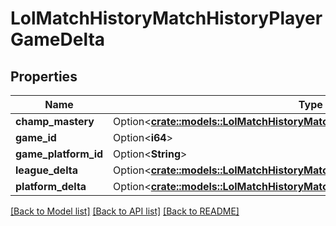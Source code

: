 # LolMatchHistoryMatchHistoryPlayerGameDelta

## Properties

Name | Type | Description | Notes
------------ | ------------- | ------------- | -------------
**champ_mastery** | Option<[**crate::models::LolMatchHistoryMatchHistoryPlayerChampMasteryDelta**](LolMatchHistoryMatchHistoryPlayerChampMasteryDelta.md)> |  | [optional]
**game_id** | Option<**i64**> |  | [optional]
**game_platform_id** | Option<**String**> |  | [optional]
**league_delta** | Option<[**crate::models::LolMatchHistoryMatchHistoryPlayerLeagueDelta**](LolMatchHistoryMatchHistoryPlayerLeagueDelta.md)> |  | [optional]
**platform_delta** | Option<[**crate::models::LolMatchHistoryMatchHistoryPlayerPlatformDelta**](LolMatchHistoryMatchHistoryPlayerPlatformDelta.md)> |  | [optional]

[[Back to Model list]](../README.md#documentation-for-models) [[Back to API list]](../README.md#documentation-for-api-endpoints) [[Back to README]](../README.md)



